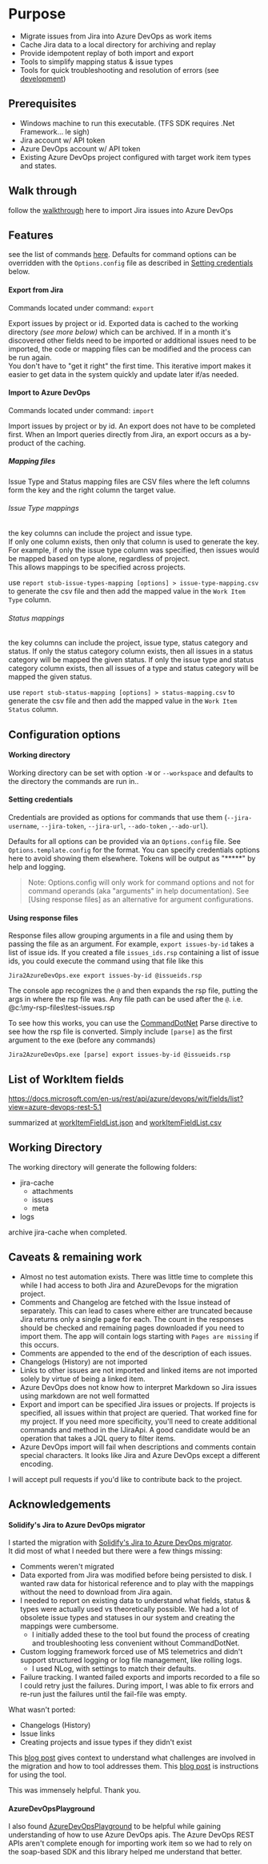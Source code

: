 ﻿
# Purpose

* Migrate issues from Jira into Azure DevOps as work items
* Cache Jira data to a local directory for archiving and replay
* Provide idempotent replay of both import and export
* Tools to simplify mapping status & issue types
* Tools for quick troubleshooting and resolution of errors (see [development](development.md))

## Prerequisites

* Windows machine to run this executable. (TFS SDK requires .Net Framework... le sigh)
* Jira account w/ API token
* Azure DevOps account w/ API token
* Existing Azure DevOps project configured with target work item types and states.

## Walk through

follow the [walkthrough](walkthrough.md) here to import Jira issues into Azure DevOps 

## Features

see the list of commands [here](commands.md).  Defaults for command options can be overridden with the `Options.config` file as described in [Setting credentials](#Setting-credentials) below.

#### Export from Jira

Commands located under command: `export`

Export issues by project or id. 
Exported data is cached to the working directory _(see more below)_ which can be archived. 
If in a month it's discovered other fields need to be imported or additional issues need to be imported, the code or mapping files can be modified and the process can be run again.  
You don't have to "get it right" the first time. This iterative import makes it easier to get data in the system quickly and update later if/as needed.

#### Import to Azure DevOps

Commands located under command: `import`

Import issues by project or by id. 
An export does not have to be completed first. When an Import queries directly from Jira, an export occurs as a by-product of the caching.

##### Mapping files

Issue Type and Status mapping files are CSV files where the left columns form the key and the right column the target value.

###### Issue Type mappings
the key columns can include the project and issue type.  
If only one column exists, then only that column is used to generate the key.  
For example, if only the issue type column was specified, then issues would be mapped based on type alone, regardless of project.  
This allows mappings to be specified across projects.

use `report stub-issue-types-mapping [options] > issue-type-mapping.csv` to generate the csv file and then add the mapped value in the `Work Item Type` column.

###### Status mappings
the key columns can include the project, issue type, status category and status.
If only the status category column exists, then all issues in a status category will be mapped the given status.
If only the issue type and status category column exists, then all issues of a type and status category will be mapped the given status.

use `report stub-status-mapping [options] > status-mapping.csv` to generate the csv file and then add the mapped value in the `Work Item Status` column.

## Configuration options

#### Working directory

Working directory can be set with option `-W` or `--workspace` and defaults to the directory the commands are run in..

#### Setting credentials

Credentials are provided as options for commands that use them (`--jira-username`, `--jira-token`, `--jira-url`, `--ado-token` ,`--ado-url`).

Defaults for all options can be provided via an `Options.config` file.  See `Options.template.config` for the format.  You can specify credentials options here to avoid showing them elsewhere.  Tokens will be output as "*****" by help and logging.

> Note: Options.config will only work for command options and not for command operands (aka "arguments" in help documentation).  See [Using response files] as an alternative for argument configurations.

#### Using response files

Response files allow grouping arguments in a file and using them by passing the file as an argument.  For example, `export issues-by-id` takes a list of issue ids.  If you created a file `issues_ids.rsp` containing a list of issue ids, you could execute the command using that file like this 

`Jira2AzureDevOps.exe export issues-by-id @issueids.rsp`

The console app recognizes the `@` and then expands the rsp file, putting the args in where the rsp file was.  Any file path can be used after the `@`.  i.e.  @c:\my-rsp-files\test-issues.rsp

To see how this works, you can use the [CommandDotNet](https://github.com/bilal-fazlani/commanddotnet) Parse directive to see how the rsp file is converted.  Simply include `[parse]` as the first argument to the exe (before any commands)

`Jira2AzureDevOps.exe [parse] export issues-by-id @issueids.rsp`
	
## List of WorkItem fields

https://docs.microsoft.com/en-us/rest/api/azure/devops/wit/fields/list?view=azure-devops-rest-5.1

summarized at [workItemFieldList.json](workItemFieldList.json) and [workItemFieldList.csv](workItemFieldList.csv)

## Working Directory

The working directory will generate the following folders:

* jira-cache
  * attachments
  * issues
  * meta
* logs

archive jira-cache when completed.

## Caveats & remaining work

* Almost no test automation exists. There was little time to complete this while I had access to both Jira and AzureDevops for the migration project.
* Comments and Changelog are fetched with the Issue instead of separately. This can lead to cases where either are truncated because Jira returns only a single page for each.  The count in the responses should be checked and remaining pages downloaded if you need to import them.  The app will contain logs starting with `Pages are missing` if this occurs.
* Comments are appended to the end of the description of each issues.
* Changelogs (History) are not imported
* Links to other issues are not imported and linked items are not imported solely by virtue of being a linked item.
* Azure DevOps does not know how to interpret Markdown so Jira issues using markdown are not well formatted
* Export and import can be specified Jira issues or projects. If projects is specified, all issues within that project are queried. That worked fine for my project.  If you need more specificity, you'll need to create additional commands and method in the IJiraApi.  A good candidate would be an operation that takes a JQL query to filter items.
* Azure DevOps import will fail when descriptions and comments contain special characters. It looks like Jira and Azure DevOps except a different encoding.

I will accept pull requests if you'd like to contribute back to the project.

## Acknowledgements

#### Solidify's Jira to Azure DevOps migrator
I started the migration with [Solidify's Jira to Azure DevOps migrator](https://github.com/solidify/jira-azuredevops-migrator).  
It did most of what I needed but there were a few things missing:
* Comments weren't migrated
* Data exported from Jira was modified before being persisted to disk. I wanted raw data for historical reference and to play with the mappings without the need to download from Jira again.
* I needed to report on existing data to understand what fields, status & types were actually used vs theoretically possible. We had a lot of obsolete issue types and statuses in our system and creating the mappings were cumbersome.
  * I initially added these to the tool but found the process of creating and troubleshooting less convenient without CommandDotNet.
* Custom logging framework forced use of MS telemetrics and didn't support structured logging or log file management, like rolling logs.
  * I used NLog, with settings to match their defaults.
* Failure tracking. I wanted failed exports and imports recorded to a file so I could retry just the failures. During import, I was able to fix errors and re-run just the failures until the fail-file was empty.

What wasn't ported:
* Changelogs (History)
* Issue links
* Creating projects and issue types if they didn't exist

This [blog post](https://solidify.se/jira-to-vsts-migration-work-items/) gives context to understand what challenges are involved in the migration and how to tool addresses them.
This [blog post](https://solidify.se/jira-azure-devops-migration/) is instructions for using the tool.

This was immensely helpful. Thank you.

#### AzureDevOpsPlayground
I also found [AzureDevOpsPlayground](https://github.com/alkampfergit/AzureDevOpsPlayground) to be helpful while gaining understanding of how to use Azure DevOps apis. 
The Azure DevOps REST APIs aren't complete enough for importing work item so we had to rely on the soap-based SDK and this library helped me understand that better. 